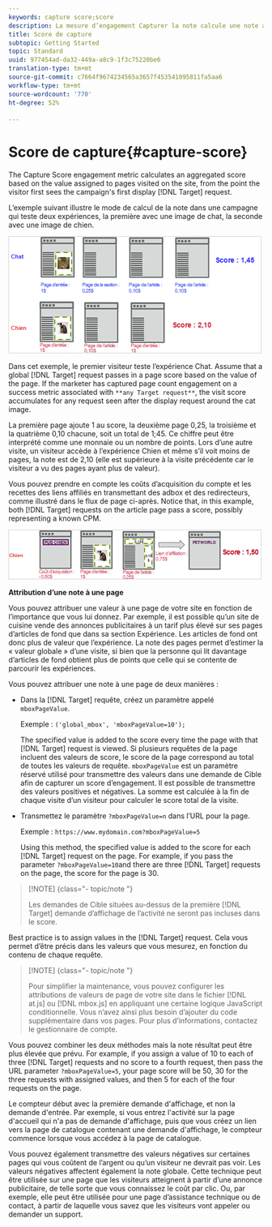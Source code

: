```yaml
---
keywords: capture score;score
description: La mesure d’engagement Capturer la note calcule une note agrégée en fonction de la valeur attribuée aux pages visitées sur le site, à partir du moment où le visiteur voit pour la première fois la première demande de Cible d’affichage de la campagne.
title: Score de capture
subtopic: Getting Started
topic: Standard
uuid: 977454ad-da32-449a-a8c9-1f3c75220be6
translation-type: tm+mt
source-git-commit: c7664f9674234565a3657f453541095811fa5aa6
workflow-type: tm+mt
source-wordcount: '770'
ht-degree: 52%

---
```



# Score de capture{#capture-score}

The Capture Score engagement metric calculates an aggregated score based on the value assigned to pages visited on the site, from the point the visitor first sees the campaign&#39;s first display [!DNL Target] request.

L’exemple suivant illustre le mode de calcul de la note dans une campagne qui teste deux expériences, la première avec une image de chat, la seconde avec une image de chien.

![](assets/example_score.png)

Dans cet exemple, le premier visiteur teste l’expérience Chat. Assume that a global [!DNL Target] request passes in a page score based on the value of the page. If the marketer has captured page count engagement on a success metric associated with `**any Target request**`, the visit score accumulates for any request seen after the display request around the cat image.

La première page ajoute 1 au score, la deuxième page 0,25, la troisième et la quatrième 0,10 chacune, soit un total de 1;45. Ce chiffre peut être interprété comme une monnaie ou un nombre de points. Lors d’une autre visite, un visiteur accède à l’expérience Chien et même s’il voit moins de pages, la note est de 2,10 (elle est supérieure à la visite précédente car le visiteur a vu des pages ayant plus de valeur).

Vous pouvez prendre en compte les coûts d’acquisition du compte et les recettes des liens affiliés en transmettant des adbox et des redirecteurs, comme illustré dans le flux de page ci-après. Notice that, in this example, both [!DNL Target] requests on the article page pass a score, possibly representing a known CPM.

![](assets/example_score2.png)

**Attribution d’une note à une page**

Vous pouvez attribuer une valeur à une page de votre site en fonction de l’importance que vous lui donnez. Par exemple, il est possible qu’un site de cuisine vende des annonces publicitaires à un tarif plus élevé sur ses pages d’articles de fond que dans sa section Expérience. Les articles de fond ont donc plus de valeur que l’expérience. La note des pages permet d’estimer la « valeur globale » d’une visite, si bien que la personne qui lit davantage d’articles de fond obtient plus de points que celle qui se contente de parcourir les expériences.

Vous pouvez attribuer une note à une page de deux manières :

* Dans la [!DNL Target] requête, créez un paramètre appelé `mboxPageValue`.

   Exemple : `('global_mbox', 'mboxPageValue=10');`

   The specified value is added to the score every time the page with that [!DNL Target] request is viewed. Si plusieurs requêtes de la page incluent des valeurs de score, le score de la page correspond au total de toutes les valeurs de requête. `mboxPageValue` est un paramètre réservé utilisé pour transmettre des valeurs dans une demande de Cible afin de capturer un score d’engagement. Il est possible de transmettre des valeurs positives et négatives. La somme est calculée à la fin de chaque visite d’un visiteur pour calculer le score total de la visite.

* Transmettez le paramètre `?mboxPageValue=n` dans l’URL pour la page.

   Exemple : `https://www.mydomain.com?mboxPageValue=5`

   Using this method, the specified value is added to the score for each [!DNL Target] request on the page. For example, if you pass the parameter `?mboxPageValue=10`and there are three [!DNL Target] requests on the page, the score for the page is 30.

>[!NOTE] {class=&quot;- topic/note &quot;}
>
>Les demandes de Cible situées au-dessus de la première [!DNL Target] demande d’affichage de l’activité ne seront pas incluses dans le score.

Best practice is to assign values in the [!DNL Target] request. Cela vous permet d’être précis dans les valeurs que vous mesurez, en fonction du contenu de chaque requête.

>[!NOTE] {class=&quot;- topic/note &quot;}
>
>Pour simplifier la maintenance, vous pouvez configurer les attributions de valeurs de page de votre site dans le fichier [!DNL at.js] ou [!DNL mbox.js] en appliquant une certaine logique JavaScript conditionnelle. Vous n’avez ainsi plus besoin d’ajouter du code supplémentaire dans vos pages. Pour plus d’informations, contactez le gestionnaire de compte.

Vous pouvez combiner les deux méthodes mais la note résultat peut être plus élevée que prévu. For example, if you assign a value of 10 to each of three [!DNL Target] requests and no score to a fourth request, then pass the URL parameter `?mboxPageValue=5`, your page score will be 50, 30 for the three requests with assigned values, and then 5 for each of the four requests on the page.

Le compteur début avec la première demande d&#39;affichage, et non la demande d&#39;entrée. Par exemple, si vous entrez l&#39;activité sur la page d&#39;accueil qui n&#39;a pas de demande d&#39;affichage, puis que vous créez un lien vers la page de catalogue contenant une demande d&#39;affichage, le compteur commence lorsque vous accédez à la page de catalogue.

Vous pouvez également transmettre des valeurs négatives sur certaines pages qui vous coûtent de l’argent ou qu’un visiteur ne devrait pas voir. Les valeurs négatives affectent également la note globale. Cette technique peut être utilisée sur une page que les visiteurs atteignent à partir d’une annonce publicitaire, de telle sorte que vous connaissez le coût par clic. Ou, par exemple, elle peut être utilisée pour une page d’assistance technique ou de contact, à partir de laquelle vous savez que les visiteurs vont appeler ou demander un support.
